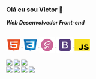  ### <strong>Olá eu sou Victor  👋</strong> 
 <strong><i>Web Desenvolvedor Front-end </i></strong>
 
## 
<section>
    <a href="https://github.com/Sonarky">
  <div style="display: inline_block">
  <img align="center" alt="HTML" height="30" width="40" src="IMG/HTML.svg">
  <img align="center" alt="CSS" height="30" width="40" src="IMG/CSS.svg">
  <img align="center" alt="Sass" height="42" width="42" src="IMG/Sass.png">
  <img align="center" alt="Bootstrap" height="" width="44" src="IMG/boott.svg">
   <img align="center" alt="JS" height="30" width="41" src="IMG/JS.svg">

</section>
<section>
  </br>
  <a href="https://github.com/Sonarky">
  <img height="175em" src="https://github-readme-stats.vercel.app/api?username=Sonarky&show_icons=true&theme=github_dark&include_all_commits=true&count_private=true"/>
  <img height="175em" src="https://github-readme-stats.vercel.app/api/top-langs/?username=williamloey&layout=compact&langs_count=7&theme=github_dark"/>
  <img height="287em"  src="https://activity-graph.herokuapp.com/graph?username=Sonarky&theme=react-dark"/>
</section>
<section> 
 <a href="https://www.linkedin.com/in/victorguilhermearts/" target="_blank"><img src="https://img.shields.io/badge/-LinkedIn-%230077B5?style=for-the-badge&logo=linkedin&logoColor=white" target="_blank"></a> 
  <a href = "https://www.behance.net/victorguilhermearts"><img src="https://img.shields.io/badge/-Behance-%23375?style=for-the-badge&logo=behance&logoColor=pink" target="_blank"></a>
  <a href="#" target="_blank"><img src="https://img.shields.io/badge/-Facebook-110099?style=for-the-badge&logo=Facebook&logoColor=white" target="_blank"></a>
  <a href="https://instagram.com/victor__artes/" target="_blank"><img src="https://img.shields.io/badge/-Instagram-%23E4405F?style=for-the-badge&logo=instagram&logoColor=white" target="_blank"></a>
<!-- <img alt="Alex" src="IMG/vilex.png"> -->
</section> 
